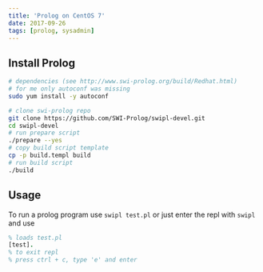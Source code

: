 ```yaml
---
title: 'Prolog on CentOS 7'
date: 2017-09-26
tags: [prolog, sysadmin]
---
```


## Install Prolog

```bash
# dependencies (see http://www.swi-prolog.org/build/Redhat.html)
# for me only autoconf was missing
sudo yum install -y autoconf

# clone swi-prolog repo
git clone https://github.com/SWI-Prolog/swipl-devel.git
cd swipl-devel
# run prepare script
./prepare --yes
# copy build script template
cp -p build.templ build
# run build script
./build
```

## Usage
To run a prolog program use `swipl test.pl` or just enter the repl with `swipl` and use

```prolog
% loads test.pl
[test].
% to exit repl
% press ctrl + c, type 'e' and enter
```
